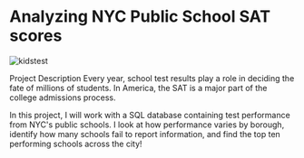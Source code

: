 # Analyzing NYC Public School SAT scores
![kidstest](https://user-images.githubusercontent.com/50262369/205053961-9df42c5c-69c0-4eb6-a5db-844ab884bd46.jpeg)

Project Description
Every year, school test results play a role in deciding the fate of millions of students. 
In America, the SAT is a major part of the college admissions process.

In this project, I will work with a SQL database containing test performance from NYC's public schools.
I look at how performance varies by borough, identify how many schools fail to report information, and find the top ten performing schools across the city!

